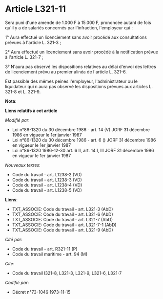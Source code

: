 # Article L321-11

Sera puni d'une amende de 1.000 F à 15.000 F, prononcée autant de fois qu'il y a de salariés concernés par l'infraction,
l'employeur qui :

1° Aura effectué un licenciement sans avoir procédé aux consultations prévues à l'article L. 321-3 ;

2° Aura effectué un licenciement sans avoir procédé à la notification prévue à l'article L. 321-7 ;

3° N'aura pas observé les dispositions relatives au délai d'envoi des lettres de licenciement prévu au premier alinéa de
l'article L. 321-6.

Est passible des mêmes peines l'employeur, l'administrateur ou le liquidateur qui n aura pas observé les dispositions prévues
aux articles L. 321-8 et L. 321-9.

**Nota:**



**Liens relatifs à cet article**

_Modifié par_:

  - Loi n°86-1320 du 30 décembre 1986 - art. 14 (V) JORF 31 décembre 1986 en vigueur le 1er janvier 1987
  - Loi n°86-1320 du 30 décembre 1986 - art. 6 () JORF 31 décembre 1986 en vigueur le 1er janvier 1987
  - Loi n°86-1320 1986-12-30 art. 6 II, art. 14 I, III JORF 31 décembre 1986 en vigueur le 1er janvier 1987

_Nouveaux textes_:

  - Code du travail - art. L1238-2 (VD)
  - Code du travail - art. L1238-3 (VD)
  - Code du travail - art. L1238-4 (VD)
  - Code du travail - art. L1238-5 (VD)

**Liens**:

  - TXT_ASSOCIE: Code du travail - art. L321-3 (AbD)
  - TXT_ASSOCIE: Code du travail - art. L321-6 (AbD)
  - TXT_ASSOCIE: Code du travail - art. L321-7 (AbD)
  - TXT_ASSOCIE: Code du travail - art. L321-7-1 (AbD)
  - TXT_ASSOCIE: Code du travail - art. L321-9 (AbD)

_Cité par_:

  - Code du travail - art. R321-11 (P)
  - Code du travail maritime - art. 94 (M)

_Cite_:

  - Code du travail l321-8, L321-3, L321-9, L321-6, L321-7

_Codifié par_:

  - Décret n°73-1046 1973-11-15
